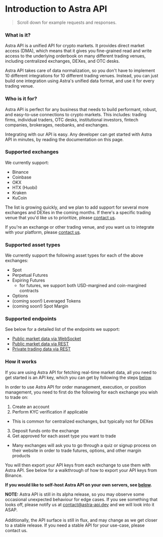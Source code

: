 # Introduction to Astra API

> Scroll down for example requests and responses.

### What is it?

Astra API is a unified API for crypto markets. It provides direct market access (DMA), which means that it gives you fine-grained read and write access to the underlying orderbook on many different trading venues, including centralized exchanges, DEXes, and OTC desks.

Astra API takes care of data normalization, so you don't have to implement 10 different integrations for 10 different trading venues. Instead, you can just build one integration using Astra's unified data format, and use it for every trading venue.


### Who is it for?

Astra API is perfect for any business that needs to build performant, robust, and easy-to-use connections to crypto markets. This includes: trading firms, individual traders, OTC desks, institutional investors, fintech companies, brokerages, neobanks, and exchanges.

Integrating with our API is easy. Any developer can get started with Astra API in minutes, by reading the documentation on this page.


### Supported exchanges

We currently support:

- Binance
- Coinbase
- OKX
- HTX (Huobi)
- Kraken
- KuCoin

<!-- - dYdX V4 -->

The list is growing quickly, and we plan to add support for several more exchanges and DEXes in the coming months. If there's a specific trading venue that you'd like us to prioritize, please [contact us](mailto:contact@astra-api.dev).

If you're an exchange or other trading venue, and you want us to integrate with your platform, please [contact us](mailto:contact@astra-api.dev).


### Supported asset types

We currently support the following asset types for each of the above exchanges:

- Spot
- Perpetual Futures
- Expiring Futures
  - for futures, we support both USD-margined and coin-margined contracts
- Options
- (coming soon!) Leveraged Tokens
- (coming soon!) Spot Margin


### Supported endpoints

See below for a detailed list of the endpoints we support:

- [Public market data via WebSocket](#websockets-api)
- [Public market data via REST](#public-rest-api)
- [Private trading data via REST](#private-rest-api)


### How it works

If you are using Astra API for fetching real-time market data, all you need to get started is an API key, which you can get by following the steps [below](#getting-started).

In order to use Astra API for order management, execution, or position management, you need to first do the following for each exchange you wish to trade on:

1. Create an account
2. Perform KYC verification if applicable
  - This is common for centralized exchanges, but typically not for DEXes
3. Deposit funds onto the exchange
4. Get approved for each asset type you want to trade
  - Many exchanges will ask you to go through a quiz or signup process on their website in order to trade futures, options, and other margin products

You will then export your API keys from each exchange to use them with Astra API. See below for a walkthrough of how to export your API keys from Binance.

<b>If you would like to self-host Astra API on your own servers, see [below](#self-hosting).</b>



<aside class="notice">
<b>NOTE:</b> Astra API is still in its alpha release, so you may observe some occasional unexpected behaviour for edge cases. If you see something that looks off, please notify us at <a href="mailto:contact@astra-api.dev">contact@astra-api.dev</a> and we will look into it ASAP.
<br/>
<br/>
Additionally, the API surface is still in flux, and may change as we get closer to a stable release. If you need a stable API for your use-case, please contact us.
</aside>


<!-- ### Features

- Real-time L2 market data via REST and WebSocket
- Multi-asset support, including spot, perpetuals, expiring futures and options markets
- Normalization of data for all endpoints
- Low latency
- (coming soon!) Order placement, cancellation, and smart order routing
- (coming soon!) Fetching user data like fills, orders, positions, balances, and margin info
- (coming soon!) Colocation with exchanges
- (coming soon!) Historical market data
- (coming soon!) Transfers endpoints
- (coming soon!) Support for leveraged tokens, spot margin, and more -->


<!-- ## OTC

We've also used our expertise in exchange connectivity to build a best-in-class OTC desk serving transactions of all sizes.

Our OTC service provides access to deep liquidity across all assets, chains, and  

, access deep liquidity 


Our OTC service is 



In addition to Astra

market access to crypto markets, while also accessing the full spectrum of liquidity and never compromising on pr

seamless access to crypto markets without the hassle of dealing


The API is separated into three categories: Public HTTP API, Private HTTP API, and Websockets API. 

- Private HTTP API requests require authentication and enable those users to place orders and view user sepcific data.

- Public HTTP and Websocket API's are both public, accessible to all users. -->
